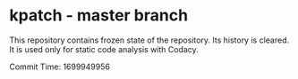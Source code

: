 # kpatch - master branch

This repository contains frozen state of the repository.
Its history is cleared. It is used only for static code
analysis with Codacy.

Commit Time: 1699949956